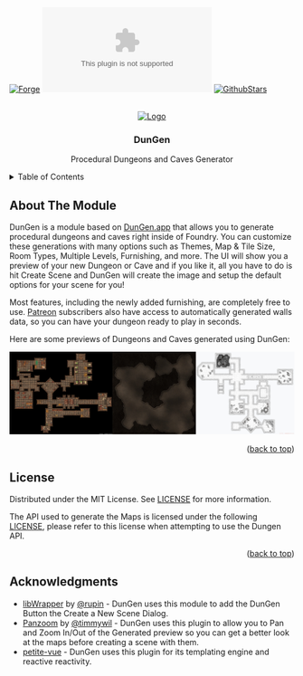 <a name="readme-top"></a>

<!-- PROJECT SHIELDS -->
[![Forge][forge-installs]][forge-url]
[![Downloads][latest-download]][latest-download-url]
[![GithubStars][github-starts]][github-url]

<!-- PROJECT LOGO -->
<br />
<div align="center">
  <a href="https://github.com/mouse0270/foundryvtt-dungen">
    <img src="https://user-images.githubusercontent.com/564874/207087720-f1e3a8dc-29f7-4c52-b962-87e3854c1251.png" alt="Logo" width="80" height="80">
  </a>
  <h3 align="center">DunGen</h3>
  <p align="center">Procedural Dungeons and Caves Generator</p>
</div>

<!-- TABLE OF CONTENTS -->
<details>
	<summary>Table of Contents</summary>
	<ol>
		<li><a href="#about-the-module">About the Module</a></li>
		<li><a href="#license">License</a></li>
		<li><a href="#acknowledgments">Acknowledgments</a></li>
	</ol>
</details>

<!-- ABOUT THE PROJECT -->
## About The Module
DunGen is a module based on [DunGen.app](https://dungen.app/dungen) that allows you to generate procedural dungeons and caves right inside of Foundry. You can customize these generations with many options such as Themes, Map & Tile Size, Room Types, Multiple Levels, Furnishing, and more. The UI will show you a preview of your new Dungeon or Cave and if you like it, all you have to do is hit Create Scene and DunGen will create the image and setup the default options for your scene for you!

Most features, including the newly added furnishing, are completely free to use. [Patreon](https://www.patreon.com/c/DungeonChannel) subscribers also have access to automatically generated walls data, so you can have your dungeon ready to play in seconds.

Here are some previews of Dungeons and Caves generated using DunGen:

![preview.jpg](images/preview.jpg)

<p align="right">(<a href="#readme-top">back to top</a>)</p>

<!-- LICENSE -->
## License
Distributed under the MIT License. See [LICENSE](https://github.com/mouse0270/foundryvtt-dungen/blob/master/LICENSE) for more information.

The API used to generate the Maps is licensed under the following [LICENSE](https://github.com/mouse0270/foundryvtt-dungen/blob/master/Api_License_Agreement.pdf), please refer to this license when attempting to use the Dungen API.

<p align="right">(<a href="#readme-top">back to top</a>)</p>

<!-- ACKNOWLEDGMENTS -->
## Acknowledgments
- [libWrapper](https://foundryvtt.com/packages/lib-wrapper) by [@rupin](https://foundryvtt.com/community/ruipin) - DunGen uses this module to add the DunGen Button the Create a New Scene Dialog.
- [Panzoom](https://github.com/timmywil/panzoom/) by [@timmywil](https://timmywil.com/) - DunGen uses this plugin to allow you to Pan and Zoom In/Out of the Generated preview so you can get a better look at the maps before creating a scene with them.
- [petite-vue](https://github.com/vuejs/petite-vue) - DunGen uses this plugin for its templating engine and reactive reactivity.



<!-- MARKDOWN LINKS & IMAGES -->
<!-- https://www.markdownguide.org/basic-syntax/#reference-style-links -->
[license-url]: https://github.com/mouse0270/foundryvtt-dungen/blob/master/LICENSE

[forge-installs]: https://img.shields.io/badge/dynamic/json?&colorB=90A959&label=Forge%20Installs&query=package.installs&suffix=%25&style=for-the-badge&url=https://forge-vtt.com/api/bazaar/package/foundryvtt-dungen
[forge-url]: https://forge-vtt.com/bazaar/package/foundryvtt-dungen

[latest-download]: https://img.shields.io/github/downloads/mouse0270/foundryvtt-dungen/latest/module.zip?color=5D4A66&label=DOWNLOADS&style=for-the-badge
[latest-download-url]: https://github.com/mouse0270/foundryvtt-dungen/releases/latest

[github-starts]: https://img.shields.io/github/stars/mouse0270/foundryvtt-dungen?logo=AddThis&logoColor=white&style=for-the-badge
[github-url]: https://github.com/mouse0270/foundryvtt-dungen

